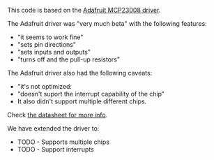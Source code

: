 This code is based on the [Adafruit MCP23008 driver](https://github.com/adafruit/Adafruit-MCP23008-library).

The Adafruit driver was "very much beta" with the following features:

* "it seems to work fine"
* "sets pin directions"
* "sets inputs and outputs"
* "turns off and the pull-up resistors"

The Adafruit driver also had the following caveats:

* "it's not optimized:
* "doesn't suport the interrupt capability of the chip"
* It also didn't support multiple different chips.

Check [the datasheet for more info](http://ww1.microchip.com/downloads/en/DeviceDoc/21919b.pdf).

We have extended the driver to:

* TODO - Supports multiple chips
* TODO - Support interrupts
